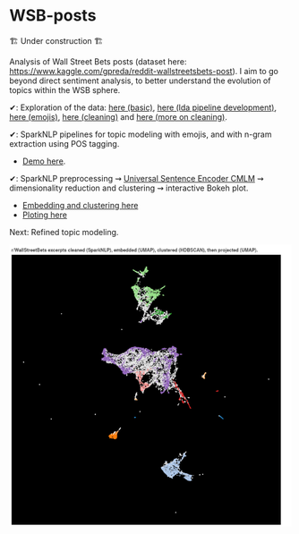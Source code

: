 # WSB-posts

🏗 Under construction 🏗

Analysis of Wall Street Bets posts (dataset here: https://www.kaggle.com/gpreda/reddit-wallstreetsbets-post). I aim to go beyond direct sentiment analysis, to better understand the evolution of topics within the WSB sphere.

✔: Exploration of the data: [here (basic)](./notebooks/eds.ipynb), [here (lda pipeline development)](./notebooks/lda_pipeline_development.ipynb), [here (emojis)](./notebooks/eds.ipynb), [here (cleaning)](./notebooks/embedding_prep.ipynb) and [here (more on cleaning)](./notebooks/embedding_prep_2.ipynb).

✔: SparkNLP pipelines for topic modeling with emojis, and with n-gram extraction using POS tagging. 
  - [Demo here](./notebooks/lda_topic_modeling.ipynb).


✔: SparkNLP preprocessing ⇝ [Universal Sentence Encoder CMLM](https://tfhub.dev/google/universal-sentence-encoder-cmlm/en-base/) ⇝ dimensionality reduction and clustering  ⇝ interactive Bokeh plot.
  - [Embedding and clustering here](./WSB-clustering.ipynb)
  - [Ploting here](./notebooks/plot_embedding.ipynb)

Next: Refined topic modeling.

![USE_clusters](USE_clusters.png)


